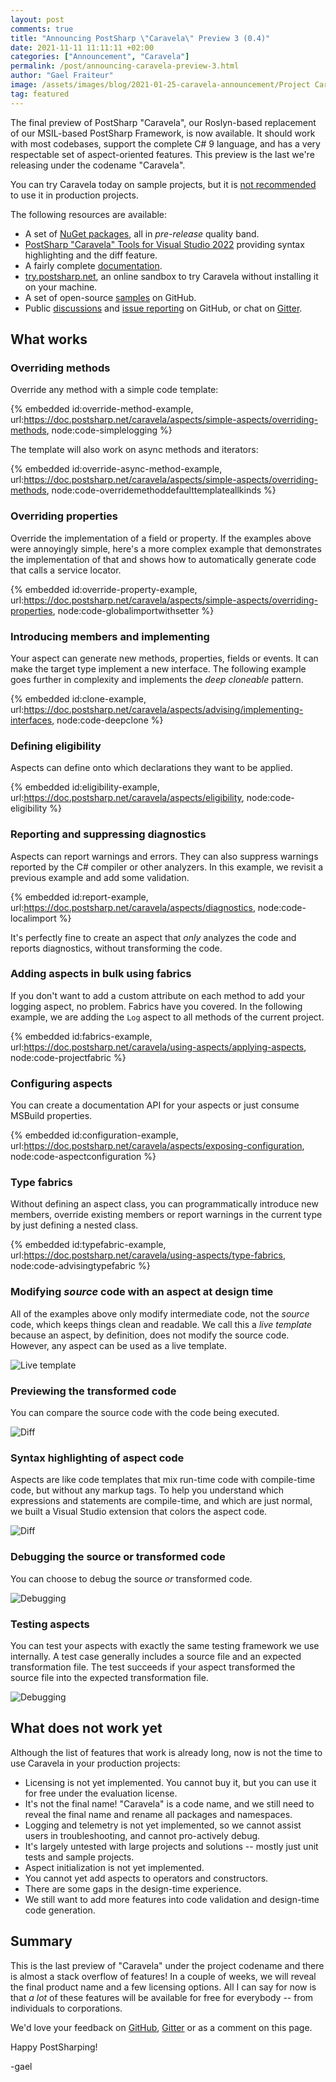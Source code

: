 ```yaml
---
layout: post 
comments: true
title: "Announcing PostSharp \"Caravela\" Preview 3 (0.4)"
date: 2021-11-11 11:11:11 +02:00
categories: ["Announcement", "Caravela"]
permalink: /post/announcing-caravela-preview-3.html
author: "Gael Fraiteur"
image: /assets/images/blog/2021-01-25-caravela-announcement/Project Caravela 1.png
tag: featured
---
```


The final preview of PostSharp "Caravela", our Roslyn-based replacement of our MSIL-based PostSharp Framework, is now available. It should work with most codebases, support the complete C# 9 language, and has a very respectable set of aspect-oriented features. This preview is the last we're releasing under the codename "Caravela". 

You can try Caravela today on sample projects, but it is [not recommended](#what-does-not-work-yet) to use it in production projects.

The following resources are available:

* A set of [NuGet packages](https://www.nuget.org/packages?q=Caravela), all in _pre-release_ quality band.
* [PostSharp "Caravela" Tools for Visual Studio 2022](https://marketplace.visualstudio.com/items?itemName=PostSharpTechnologies.caravela) providing syntax highlighting and the diff feature.
* A fairly complete [documentation](https://doc.postsharp.net/caravela/).
* [try.postsharp.net](https://try.postsharp.net/), an online sandbox to try Caravela without installing it on your machine.
* A set of open-source [samples](https://github.com/postsharp/Caravela.Samples) on GitHub.
* Public [discussions](https://github.com/postsharp/Caravela/discussions) and [issue reporting](https://github.com/postsharp/Caravela/issues) on GitHub, or chat on [Gitter](https://gitter.im/postsharp/caravela?utm_source=badge&utm_medium=badge&utm_campaign=pr-badge).

## What works

### Overriding methods

Override any method with a simple code template:

{% embedded id:override-method-example, url:https://doc.postsharp.net/caravela/aspects/simple-aspects/overriding-methods, node:code-simplelogging %}

The template will also work on async methods and iterators:

{% embedded id:override-async-method-example, url:https://doc.postsharp.net/caravela/aspects/simple-aspects/overriding-methods, node:code-overridemethoddefaulttemplateallkinds %}

### Overriding properties

Override the implementation of a field or property. If the examples above were annoyingly simple, here's a more complex example that demonstrates the implementation of that and shows how to automatically generate code that calls a service locator.

{% embedded id:override-property-example, url:https://doc.postsharp.net/caravela/aspects/simple-aspects/overriding-properties, node:code-globalimportwithsetter %}

### Introducing members and implementing

Your aspect can generate new methods, properties, fields or events. It can make the target type implement a new interface. The following example goes further in complexity and implements the _deep cloneable_ pattern. 

{% embedded id:clone-example, url:https://doc.postsharp.net/caravela/aspects/advising/implementing-interfaces, node:code-deepclone %}

### Defining eligibility

Aspects can define onto which declarations they want to be applied. 

{% embedded id:eligibility-example, url:https://doc.postsharp.net/caravela/aspects/eligibility, node:code-eligibility %}

### Reporting and suppressing diagnostics

Aspects can report warnings and errors. They can also suppress warnings reported by the C# compiler or other analyzers. In this example, we revisit a previous example and add some validation.

{% embedded id:report-example, url:https://doc.postsharp.net/caravela/aspects/diagnostics, node:code-localimport %}

It's perfectly fine to create an aspect that _only_ analyzes the code and reports diagnostics, without transforming the code.

### Adding aspects in bulk using fabrics

If you don't want to add a custom attribute on each method to add your logging aspect, no problem. Fabrics have you covered. In the following example, we are adding the `Log` aspect to all methods of the current project.

{% embedded id:fabrics-example, url:https://doc.postsharp.net/caravela/using-aspects/applying-aspects, node:code-projectfabric %}

### Configuring aspects

You can create a documentation API for your aspects or just consume MSBuild properties.

{% embedded id:configuration-example, url:https://doc.postsharp.net/caravela/aspects/exposing-configuration, node:code-aspectconfiguration %}

### Type fabrics

Without defining an aspect class, you can programmatically introduce new members, override existing members or report warnings in the current type by just defining a nested class.

{% embedded id:typefabric-example, url:https://doc.postsharp.net/caravela/using-aspects/type-fabrics, node:code-advisingtypefabric %}

### Modifying _source_ code with an aspect at design time

All of the examples above only modify intermediate code, not the _source_ code, which keeps things clean and readable. We call this a _live template_ because an aspect, by definition, does not modify the source code. However, any aspect can be used as a live template. 

![Live template](/assets/images/blog/2021-11-caravela-preview/live-template.png#unzoom200)

### Previewing the transformed code

You can compare the source code with the code being executed.

![Diff](/assets/images/blog/2021-11-caravela-preview/diff.png#unzoom300)

### Syntax highlighting of aspect code

Aspects are like code templates that mix run-time code with compile-time code, but without any markup tags. To help you understand which expressions and statements are compile-time, and which are just normal, we built a Visual Studio extension that colors the aspect code.

![Diff](/assets/images/blog/2021-11-caravela-preview/syntax-highlighting.png#unzoom150)

### Debugging the source or transformed code

You can choose to debug the source _or_ transformed code.

![Debugging](/assets/images/blog/2021-11-caravela-preview/debugging.png#unzoom200)

### Testing aspects

You can test your aspects with exactly the same testing framework we use internally. A test case generally includes a source file and an expected transformation file. The test succeeds if your aspect transformed the source file into the expected transformation file.

![Debugging](/assets/images/blog/2021-11-caravela-preview/testing.png#unzoom200)

## What does not work yet

Although the list of features that work is already long, now is not the time to use Caravela in your production projects:

* Licensing is not yet implemented. You cannot buy it, but you can use it for free under the evaluation license.
* It's not the final name! "Caravela" is a code name, and we still need to reveal the final name and rename all packages and namespaces.
* Logging and telemetry is not yet implemented, so we cannot assist users in troubleshooting, and cannot pro-actively debug.
* It's largely untested with large projects and solutions -- mostly just unit tests and sample projects.
* Aspect initialization is not yet implemented.
* You cannot yet add aspects to operators and constructors.
* There are some gaps in the design-time experience.
* We still want to add more features into code validation and design-time code generation.

## Summary

This is the last preview of "Caravela" under the project codename and there is almost a stack overflow of features! In a couple of weeks, we will reveal the final product name and a few licensing options. All I can say for now is that _a lot_ of these features will be available for free for everybody -- from individuals to corporations.

We'd love your feedback on [GitHub](https://github.com/postsharp/Caravela/discussions), [Gitter](https://gitter.im/postsharp/caravela?utm_source=badge&utm_medium=badge&utm_campaign=pr-badge) or as a comment on this page.

Happy PostSharping!

-gael
